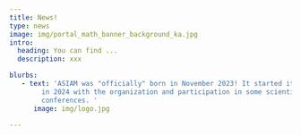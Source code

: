 ```yaml
---
title: News!
type: news
image: img/portal_math_banner_background_ka.jpg
intro:
  heading: You can find ...
  description: xxx

blurbs:
   - text: 'ASIAM was "officially" born in November 2023! It started its activities
        in 2024 with the organization and participation in some scientific
        conferences. '
      image: img/logo.jpg

---
```

